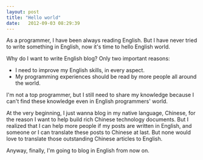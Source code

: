 ```yaml
---
layout: post
title: "Hello world"
date:   2012-09-03 08:29:39
---
```


As a programmer, I have been always reading English. But I have never tried to write something in English, now it's time to hello English world.

Why do I want to write English blog? Only two important reasons:

* I need to improve my English skills, in every aspect.
* My programming experiences should be read by more people all around the world.

I'm not a top programmer, but I still need to share my knowledge because I can't find these knowledge even in English programmers' world.

At the very beginning, I just wanna blog in my native language, Chinese, for the reason I want to help build rich Chinese technology documents. But I realized that I can help more people if my posts are written in English, and someone or I can translate these posts to Chinese at last. But none would love to translate those outstanding Chinese articles to English.

Anyway, finally, I'm going to blog in English from now on.
